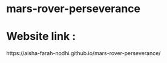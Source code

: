 # mars-rover-perseverance

<h1>Website link : </h1> <p>https://aisha-farah-nodhi.github.io/mars-rover-perseverance/</p>
